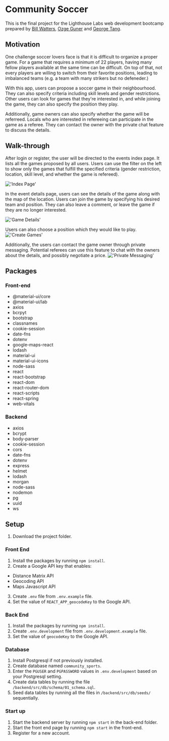 # Community Soccer
This is the final project for the Lighthouse Labs web development bootcamp prepared by [Bill Watters](https://github.com/WattersIV), [Ozge Guner](https://github.com/ozggnr) and [George Tang](https://github.com/georgecctang).

## Motivation
One challenge soccer lovers face is that it is difficult to organize a proper game. For a game that requires a minimum of 22 players, having many fellow players available at the same time can be difficult. On top of that, not every players are willing to switch from their favorite positions, leading to imbalanced teams (e.g. a team with many strikers but no defeneder.)

With this app, users can propose a soccer game in their neighbourhood. They can also specify criteria including skill levels and gender restrictions. Other users can look for games that they're interested in, and while joining the game, they can also specify the position they play.

Additionally, game owners can also specify whether the game will be referreed. Locals who are interested in refereeing can participate in the game as a referee. They can contact the owner with the private chat feature to discuss the details.

## Walk-through
After login or register, the user will be directed to the events index page. It lists all the games proposed by all users. Users can use the filter on the left to show only the games that fulfill the specified criteria (gender restriction, location,  skill level, and whether the game is refereed).

!['Index Page'](./docs/event-index.png)

In the event details page, users can see the details of the game along with the map of the location. Users can join the game by specifying his desired team and position. They can also leave a comment, or leave the game if they are no longer interested.

!['Game Details'](./docs/event-details.png)

Users can also choose a position which they would like to play.
!['Create Games'](./docs/pick-position.png)

Additionally, the users can contact the game owner through private messaging. Potential referees can use this feature to chat with the owners about the details, and possibly negotiate a price.
!['Private Messaging'](./docs/messaging.png)
## Packages
### Front-end
* @material-ui/core
* @material-ui/lab
* axios
* bcrpyt
* bootstrap
* classnames
* cookie-session
* date-fns
* dotenv
* google-maps-react
* lodash
* material-ui
* material-ui-icons
* node-sass
* react
* react-bootstrap
* react-dom
* react-router-dom
* react-scripts
* react-spring
* web-vitals

### Backend
* axios
* bcrypt
* body-parser
* cookie-session
* cors
* date-fns
* dotenv
* express
* helmet
* lodash
* morgan
* node-sass
* nodemon
* pg
* uuid
* ws

## Setup
1. Download the project folder.
### Front End
1. Install the packages by running `npm install`.
2. Create a Google API key that enables:
* Distance Matrix API
* Geocoding API
* Maps Javascript API
3. Create `.env` file from `.env.example` file.
4. Set the value of `REACT_APP_geocodeKey` to the Google API.
### Back End
1. Install the packages by running `npm install`.
2. Create `.env.development` file from `.env.development.example` file.
3. Set the value of `geocodeKey` to the Google API.

### Database
1. Install Postgresql if not previously installed.
2. Create database named `community_sports`.
3. Enter the `PGUSER` and `PGPASSWORD` values in `.env.development` based on your Postgresql setting.
4. Create data tables by running the file `/backend/src/db/schema/01_schema.sql`.
5. Seed data tables by running all the files in `/backend/src/db/seeds/` sequentially.

### Start up
1. Start the backend server by running `npm start` in the back-end folder.
2. Start the front end page by running `npm start` in the front-end.
3. Register for a new account.